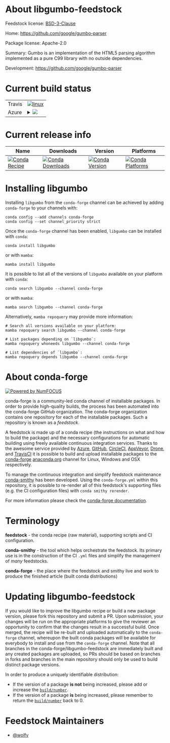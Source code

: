 About libgumbo-feedstock
========================

Feedstock license: [BSD-3-Clause](https://github.com/conda-forge/libgumbo-feedstock/blob/main/LICENSE.txt)

Home: https://github.com/google/gumbo-parser

Package license: Apache-2.0

Summary: Gumbo is an implementation of the HTML5 parsing algorithm implemented
as a pure C99 library with no outside dependencies.


Development: https://github.com/google/gumbo-parser

Current build status
====================


<table><tr>
    <td>Travis</td>
    <td>
      <a href="https://app.travis-ci.com/conda-forge/libgumbo-feedstock">
        <img alt="linux" src="https://img.shields.io/travis/com/conda-forge/libgumbo-feedstock/main.svg?label=Linux">
      </a>
    </td>
  </tr>
    
  <tr>
    <td>Azure</td>
    <td>
      <details>
        <summary>
          <a href="https://dev.azure.com/conda-forge/feedstock-builds/_build/latest?definitionId=12014&branchName=main">
            <img src="https://dev.azure.com/conda-forge/feedstock-builds/_apis/build/status/libgumbo-feedstock?branchName=main">
          </a>
        </summary>
        <table>
          <thead><tr><th>Variant</th><th>Status</th></tr></thead>
          <tbody><tr>
              <td>linux_64</td>
              <td>
                <a href="https://dev.azure.com/conda-forge/feedstock-builds/_build/latest?definitionId=12014&branchName=main">
                  <img src="https://dev.azure.com/conda-forge/feedstock-builds/_apis/build/status/libgumbo-feedstock?branchName=main&jobName=linux&configuration=linux%20linux_64_" alt="variant">
                </a>
              </td>
            </tr><tr>
              <td>linux_aarch64</td>
              <td>
                <a href="https://dev.azure.com/conda-forge/feedstock-builds/_build/latest?definitionId=12014&branchName=main">
                  <img src="https://dev.azure.com/conda-forge/feedstock-builds/_apis/build/status/libgumbo-feedstock?branchName=main&jobName=linux&configuration=linux%20linux_aarch64_" alt="variant">
                </a>
              </td>
            </tr><tr>
              <td>linux_ppc64le</td>
              <td>
                <a href="https://dev.azure.com/conda-forge/feedstock-builds/_build/latest?definitionId=12014&branchName=main">
                  <img src="https://dev.azure.com/conda-forge/feedstock-builds/_apis/build/status/libgumbo-feedstock?branchName=main&jobName=linux&configuration=linux%20linux_ppc64le_" alt="variant">
                </a>
              </td>
            </tr><tr>
              <td>osx_64</td>
              <td>
                <a href="https://dev.azure.com/conda-forge/feedstock-builds/_build/latest?definitionId=12014&branchName=main">
                  <img src="https://dev.azure.com/conda-forge/feedstock-builds/_apis/build/status/libgumbo-feedstock?branchName=main&jobName=osx&configuration=osx%20osx_64_" alt="variant">
                </a>
              </td>
            </tr><tr>
              <td>win_64</td>
              <td>
                <a href="https://dev.azure.com/conda-forge/feedstock-builds/_build/latest?definitionId=12014&branchName=main">
                  <img src="https://dev.azure.com/conda-forge/feedstock-builds/_apis/build/status/libgumbo-feedstock?branchName=main&jobName=win&configuration=win%20win_64_" alt="variant">
                </a>
              </td>
            </tr>
          </tbody>
        </table>
      </details>
    </td>
  </tr>
</table>

Current release info
====================

| Name | Downloads | Version | Platforms |
| --- | --- | --- | --- |
| [![Conda Recipe](https://img.shields.io/badge/recipe-libgumbo-green.svg)](https://anaconda.org/conda-forge/libgumbo) | [![Conda Downloads](https://img.shields.io/conda/dn/conda-forge/libgumbo.svg)](https://anaconda.org/conda-forge/libgumbo) | [![Conda Version](https://img.shields.io/conda/vn/conda-forge/libgumbo.svg)](https://anaconda.org/conda-forge/libgumbo) | [![Conda Platforms](https://img.shields.io/conda/pn/conda-forge/libgumbo.svg)](https://anaconda.org/conda-forge/libgumbo) |

Installing libgumbo
===================

Installing `libgumbo` from the `conda-forge` channel can be achieved by adding `conda-forge` to your channels with:

```
conda config --add channels conda-forge
conda config --set channel_priority strict
```

Once the `conda-forge` channel has been enabled, `libgumbo` can be installed with `conda`:

```
conda install libgumbo
```

or with `mamba`:

```
mamba install libgumbo
```

It is possible to list all of the versions of `libgumbo` available on your platform with `conda`:

```
conda search libgumbo --channel conda-forge
```

or with `mamba`:

```
mamba search libgumbo --channel conda-forge
```

Alternatively, `mamba repoquery` may provide more information:

```
# Search all versions available on your platform:
mamba repoquery search libgumbo --channel conda-forge

# List packages depending on `libgumbo`:
mamba repoquery whoneeds libgumbo --channel conda-forge

# List dependencies of `libgumbo`:
mamba repoquery depends libgumbo --channel conda-forge
```


About conda-forge
=================

[![Powered by
NumFOCUS](https://img.shields.io/badge/powered%20by-NumFOCUS-orange.svg?style=flat&colorA=E1523D&colorB=007D8A)](https://numfocus.org)

conda-forge is a community-led conda channel of installable packages.
In order to provide high-quality builds, the process has been automated into the
conda-forge GitHub organization. The conda-forge organization contains one repository
for each of the installable packages. Such a repository is known as a *feedstock*.

A feedstock is made up of a conda recipe (the instructions on what and how to build
the package) and the necessary configurations for automatic building using freely
available continuous integration services. Thanks to the awesome service provided by
[Azure](https://azure.microsoft.com/en-us/services/devops/), [GitHub](https://github.com/),
[CircleCI](https://circleci.com/), [AppVeyor](https://www.appveyor.com/),
[Drone](https://cloud.drone.io/welcome), and [TravisCI](https://travis-ci.com/)
it is possible to build and upload installable packages to the
[conda-forge](https://anaconda.org/conda-forge) [anaconda.org](https://anaconda.org/)
channel for Linux, Windows and OSX respectively.

To manage the continuous integration and simplify feedstock maintenance
[conda-smithy](https://github.com/conda-forge/conda-smithy) has been developed.
Using the ``conda-forge.yml`` within this repository, it is possible to re-render all of
this feedstock's supporting files (e.g. the CI configuration files) with ``conda smithy rerender``.

For more information please check the [conda-forge documentation](https://conda-forge.org/docs/).

Terminology
===========

**feedstock** - the conda recipe (raw material), supporting scripts and CI configuration.

**conda-smithy** - the tool which helps orchestrate the feedstock.
                   Its primary use is in the construction of the CI ``.yml`` files
                   and simplify the management of *many* feedstocks.

**conda-forge** - the place where the feedstock and smithy live and work to
                  produce the finished article (built conda distributions)


Updating libgumbo-feedstock
===========================

If you would like to improve the libgumbo recipe or build a new
package version, please fork this repository and submit a PR. Upon submission,
your changes will be run on the appropriate platforms to give the reviewer an
opportunity to confirm that the changes result in a successful build. Once
merged, the recipe will be re-built and uploaded automatically to the
`conda-forge` channel, whereupon the built conda packages will be available for
everybody to install and use from the `conda-forge` channel.
Note that all branches in the conda-forge/libgumbo-feedstock are
immediately built and any created packages are uploaded, so PRs should be based
on branches in forks and branches in the main repository should only be used to
build distinct package versions.

In order to produce a uniquely identifiable distribution:
 * If the version of a package **is not** being increased, please add or increase
   the [``build/number``](https://docs.conda.io/projects/conda-build/en/latest/resources/define-metadata.html#build-number-and-string).
 * If the version of a package **is** being increased, please remember to return
   the [``build/number``](https://docs.conda.io/projects/conda-build/en/latest/resources/define-metadata.html#build-number-and-string)
   back to 0.

Feedstock Maintainers
=====================

* [@wolfv](https://github.com/wolfv/)

